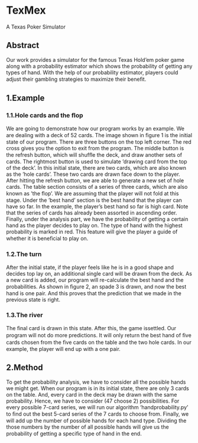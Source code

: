 # TexMex
A Texas Poker Simulator

## Abstract
Our work provides a simulator for the famous Texas Hold’em poker game along with a probability estimator which shows the probability of getting any types of hand. 
With the help of our probability estimator, players could adjust their gambling strategies to maximize their beneﬁt.

## 1.Example

### 1.1.Hole cards and the ﬂop 

We are going to demonstrate how our program works by an example. We are dealing with a deck of 52 cards. The image shown in ﬁgure 1 is the initial state of our program. There are three buttons on the top left corner. The red cross gives you the option to exit from the program. The middle button is the refresh button, which will shufﬂe the deck, and draw another sets of cards. The rightmost button is used to simulate ’drawing card from the top of the deck’. In this initial state, there are two cards, which are also known as the ’hole cards’. These two cards are drawn face down to the player. After hitting the refresh button, we are able to generate a new set of hole cards. The table section consists of a series of three cards, which are also known as ’the ﬂop’. We are assuming that the player will not fold at this stage. Under the ’best hand’ section is the best hand that the player can have so far. In the example, the player’s best hand so far is high card. Note that the series of cards has already been assorted in ascending order. Finally, under the analysis part, we have the probability of getting a certain hand as the player decides to play on. The type of hand with the highest probability is marked in red. This feature will give the player a guide of whether it is beneﬁcial to play on. 


### 1.2.The turn 
After the initial state, if the player feels like he is in a good shape and decides top lay on, an additional single card will be drawn from the deck. As a new card is added, our program will re-calculate the best hand and the probabilities. As shown in ﬁgure 2, an spade 3 is drawn, and now the best hand is one pair. And this proves that the prediction that we made in the previous state is right.

### 1.3.The river 
The ﬁnal card is drawn in this state. After this, the game issettled. Our program will not do more predictions. It will only return the best hand of ﬁve cards chosen from the ﬁve cards on the table and the two hole cards. In our example, the player will end up with a one pair. 

## 2.Method
To get the probability analysis, we have to consider all the possible hands we might get. When our program is in its initial state, there are only 3 cards on the table. And, every card in the deck may be drawn with the same probability. Hence, we have to consider (47 choose 2) possibilities. For every possible 7-card series, we will run our algorithm ‘handprobability.py’ to ﬁnd out the best 5-card series of the 7 cards to choose from. Finally, we will add up the number of possible hands for each hand type. Dividing the those numbers by the number of all possible hands will give us the probability of getting a speciﬁc type of hand in the end. 

